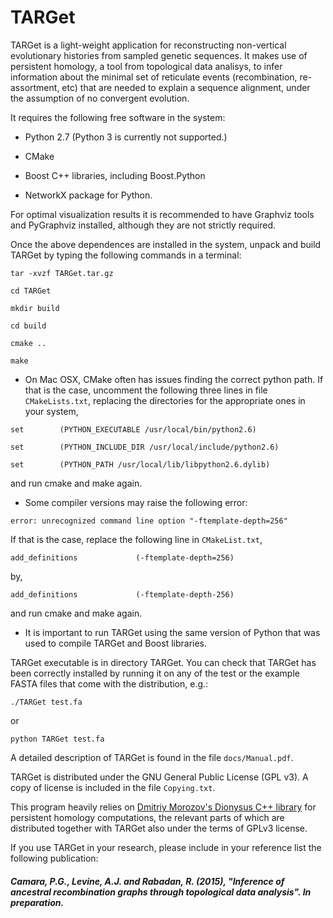 # TARGet

TARGet is a light-weight application for reconstructing non-vertical 
evolutionary histories from sampled genetic sequences. It makes use 
of persistent homology, a tool from topological data analisys, 
to infer information about the minimal set of reticulate events 
(recombination, re-assortment, etc) that are needed to explain a 
sequence alignment, under the assumption of no convergent evolution. 

It requires the following free software in the system:

- Python 2.7 (Python 3 is currently not supported.)

- CMake

- Boost C++ libraries, including Boost.Python

- NetworkX package for Python.

For optimal visualization results it is recommended to have Graphviz 
tools and PyGraphviz installed, although they are not strictly required.

Once the above dependences are installed in the system, unpack and 
build TARGet by typing the following commands in a terminal:

`tar -xvzf TARGet.tar.gz`

`cd TARGet`

`mkdir build`

`cd build`

`cmake ..`

`make`

* On Mac OSX, CMake often has issues finding the correct python path. 
If that is the case, uncomment the following three lines in file 
`CMakeLists.txt`, replacing the directories for the appropriate ones 
in your system,

`set        (PYTHON_EXECUTABLE /usr/local/bin/python2.6)`

`set        (PYTHON_INCLUDE_DIR /usr/local/include/python2.6)`

`set        (PYTHON_PATH /usr/local/lib/libpython2.6.dylib)`

and run cmake and make again.

* Some compiler versions may raise the following error:

`error: unrecognized command line option "-ftemplate-depth=256"`

If that is the case, replace the following line in `CMakeList.txt`,

`add_definitions             (-ftemplate-depth=256)`

by,

`add_definitions             (-ftemplate-depth-256)`

and run cmake and make again.

* It is important to run TARGet using the same version of Python that 
was used to compile TARGet and Boost libraries.

TARGet executable is in directory TARGet. You can check that TARGet 
has been correctly installed by running it on any of the test or the 
example FASTA files that come with the distribution, e.g.:

`./TARGet test.fa`

or

`python TARGet test.fa`

A detailed description of TARGet is found in the file `docs/Manual.pdf`.

TARGet is distributed under the GNU General Public License (GPL v3). A
copy of license is included in the file `Copying.txt`. 

This program heavily relies on [Dmitriy Morozov's Dionysus C++ library](http://www.mrzv.org/software/dionysus/) for persistent homology 
computations, the relevant parts of which are distributed together 
with TARGet also under the terms of GPLv3 license.

If you use TARGet in your research, please include in your reference 
list the following publication:

##### Camara, P.G., Levine, A.J. and Rabadan, R. (2015), "Inference of ancestral recombination graphs through topological data analysis". _In preparation_.
